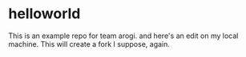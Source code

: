 # helloworld
This is an example repo for team arogi. and here's an edit on my local machine.
This will create a fork I suppose, again.
